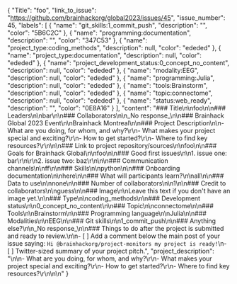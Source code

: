 {
  "Title": "foo",
  "link_to_issue": "https://github.com/brainhackorg/global2023/issues/45",
  "issue_number": 45,
  "labels": [
    {
      "name": "git_skills:1_commit_push",
      "description": "",
      "color": "5B6C2C"
    },
    {
      "name": "programming:documentation",
      "description": "",
      "color": "347C53"
    },
    {
      "name": "project_type:coding_methods",
      "description": null,
      "color": "ededed"
    },
    {
      "name": "project_type:documentation",
      "description": null,
      "color": "ededed"
    },
    {
      "name": "project_development_status:0_concept_no_content",
      "description": null,
      "color": "ededed"
    },
    {
      "name": "modality:EEG",
      "description": null,
      "color": "ededed"
    },
    {
      "name": "programming:Julia",
      "description": null,
      "color": "ededed"
    },
    {
      "name": "tools:Brainstorm",
      "description": null,
      "color": "ededed"
    },
    {
      "name": "topic:connectome",
      "description": null,
      "color": "ededed"
    },
    {
      "name": "status:web_ready",
      "description": "",
      "color": "0E8A16"
    }
  ],
  "content": "### Title\n\nfoo\n\n### Leaders\n\nbar\n\n### Collaborators\n\n_No response_\n\n### Brainhack Global 2023 Event\n\nBrainhack Montreal\n\n### Project Description\n\n- What are you doing, for whom, and why?\r\n- What makes your project special and exciting?\r\n- How to get started?\r\n- Where to find key resources?\r\n\n\n### Link to project repository/sources\n\nfoo\n\n### Goals for Brainhack Global\n\nfoo\n\n### Good first issues\n\n1. issue one: bar\r\n\r\n2. issue two: baz\r\n\n\n### Communication channels\n\nff\n\n### Skills\n\npython\n\n### Onboarding documentation\n\nhere\n\n### What will participants learn?\n\nall\n\n### Data to use\n\nnone\n\n### Number of collaborators\n\n1\n\n### Credit to collaborators\n\nguess\n\n### Image\n\nLeave this text if you don't have an image yet.\n\n### Type\n\ncoding_methods\n\n### Development status\n\n0_concept_no_content\n\n### Topic\n\nconnectome\n\n### Tools\n\nBrainstorm\n\n### Programming language\n\nJulia\n\n### Modalities\n\nEEG\n\n### Git skills\n\n1_commit_push\n\n### Anything else?\n\n_No response_\n\n### Things to do after the project is submitted and ready to review.\n\n- [ ] Add a comment below the main post of your issue saying: `Hi @brainhackorg/project-monitors my project is ready!`\n- [ ] Twitter-sized summary of your project pitch.",
  "project_description": "\n\n- What are you doing, for whom, and why?\r\n- What makes your project special and exciting?\r\n- How to get started?\r\n- Where to find key resources?\r\n\n\n"
}